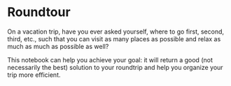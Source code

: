 # Roundtour
On a vacation trip, have you ever asked yourself, where to go first, second, third, etc., such that you can visit as many places as possible and relax as much as much as possible as well? 

This notebook can help you achieve your goal: it will return a good (not necessarily the best) solution to your roundtrip and help you organize your trip more efficient.
